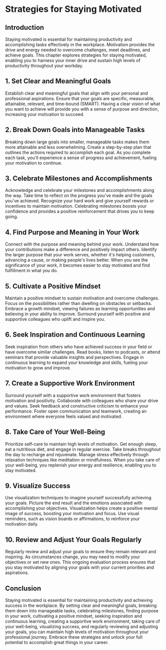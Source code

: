 # Strategies for Staying Motivated

## Introduction

Staying motivated is essential for maintaining productivity and accomplishing tasks effectively in the workplace. Motivation provides the drive and energy needed to overcome challenges, meet deadlines, and achieve goals. This chapter explores strategies for staying motivated, enabling you to harness your inner drive and sustain high levels of productivity throughout your workday.

## 1\. Set Clear and Meaningful Goals

Establish clear and meaningful goals that align with your personal and professional aspirations. Ensure that your goals are specific, measurable, attainable, relevant, and time-bound (SMART). Having a clear vision of what you want to achieve will provide you with a sense of purpose and direction, increasing your motivation to succeed.

## 2\. Break Down Goals into Manageable Tasks

Breaking down large goals into smaller, manageable tasks makes them more attainable and less overwhelming. Create a step-by-step plan that outlines the actions required to accomplish each goal. As you complete each task, you'll experience a sense of progress and achievement, fueling your motivation to continue.

## 3\. Celebrate Milestones and Accomplishments

Acknowledge and celebrate your milestones and accomplishments along the way. Take time to reflect on the progress you've made and the goals you've achieved. Recognize your hard work and give yourself rewards or incentives to maintain motivation. Celebrating milestones boosts your confidence and provides a positive reinforcement that drives you to keep going.

## 4\. Find Purpose and Meaning in Your Work

Connect with the purpose and meaning behind your work. Understand how your contributions make a difference and positively impact others. Identify the larger purpose that your work serves, whether it's helping customers, advancing a cause, or making people's lives better. When you see the significance of your work, it becomes easier to stay motivated and find fulfillment in what you do.

## 5\. Cultivate a Positive Mindset

Maintain a positive mindset to sustain motivation and overcome challenges. Focus on the possibilities rather than dwelling on obstacles or setbacks. Embrace a growth mindset, viewing failures as learning opportunities and believing in your ability to improve. Surround yourself with positive and supportive colleagues who uplift and inspire you.

## 6\. Seek Inspiration and Continuous Learning

Seek inspiration from others who have achieved success in your field or have overcome similar challenges. Read books, listen to podcasts, or attend seminars that provide valuable insights and perspectives. Engage in continuous learning to expand your knowledge and skills, fueling your motivation to grow and improve.

## 7\. Create a Supportive Work Environment

Surround yourself with a supportive work environment that fosters motivation and positivity. Collaborate with colleagues who share your drive and values. Seek feedback and constructive criticism to enhance your performance. Foster open communication and teamwork, creating an environment where everyone feels valued and motivated.

## 8\. Take Care of Your Well-Being

Prioritize self-care to maintain high levels of motivation. Get enough sleep, eat a nutritious diet, and engage in regular exercise. Take breaks throughout the day to recharge and rejuvenate. Manage stress effectively through relaxation techniques like meditation or mindfulness. When you take care of your well-being, you replenish your energy and resilience, enabling you to stay motivated.

## 9\. Visualize Success

Use visualization techniques to imagine yourself successfully achieving your goals. Picture the end result and the emotions associated with accomplishing your objectives. Visualization helps create a positive mental image of success, boosting your motivation and focus. Use visual reminders, such as vision boards or affirmations, to reinforce your motivation daily.

## 10\. Review and Adjust Your Goals Regularly

Regularly review and adjust your goals to ensure they remain relevant and inspiring. As circumstances change, you may need to modify your objectives or set new ones. This ongoing evaluation process ensures that you stay motivated by aligning your goals with your current priorities and aspirations.

## Conclusion

Staying motivated is essential for maintaining productivity and achieving success in the workplace. By setting clear and meaningful goals, breaking them down into manageable tasks, celebrating milestones, finding purpose in your work, cultivating a positive mindset, seeking inspiration and continuous learning, creating a supportive work environment, taking care of your well-being, visualizing success, and regularly reviewing and adjusting your goals, you can maintain high levels of motivation throughout your professional journey. Embrace these strategies and unlock your full potential to accomplish great things in your career.
